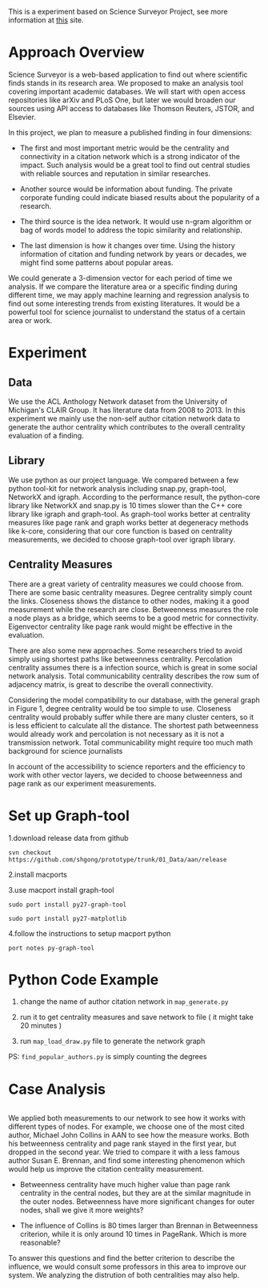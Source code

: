 
This is a experiment based on Science Surveyor Project, see more information at [this](http://science-surveyor.github.io/) site.


# Approach Overview
Science Surveyor is a web-based application to find out where scientific finds stands in its research area. We proposed to make an analysis tool covering important academic databases. We will start with open access repositories like arXiv and PLoS One, but later we would broaden our sources using API access to databases like Thomson Reuters, JSTOR, and Elsevier. 

In this project, we plan to measure a published finding in four dimensions:

- The first and most important metric would be the centrality and connectivity in a citation network which is a strong indicator of the impact. Such analysis would be a great tool to find out central studies with reliable sources and reputation in similar researches. 

- Another source would be information about funding. The private corporate funding could indicate biased results about the popularity of a research. 

- The third source is the idea network. It would use n-gram algorithm or bag of words model to address the topic similarity and relationship. 

- The last dimension is how it changes over time. Using the history information of citation and funding network by years or decades, we might find some patterns about popular areas.

We could generate a 3-dimension vector for each period of time we analysis. If we compare the literature area or a specific finding during different time, we may apply machine learning and regression analysis to find out some interesting trends from existing literatures. It would be a powerful tool for science journalist to understand the status of a certain area or work.



# Experiment

## Data
We use the ACL Anthology Network dataset from the University of Michigan's CLAIR Group. It has literature data from 2008 to 2013. In this experiment we mainly use the non-self author citation network data to generate the author centrality which contributes to the overall centrality evaluation of a finding.

## Library
We use python as our project language. We compared between a few python tool-kit for network analysis including snap.py, graph-tool, NetworkX and igraph.  According to the performance result, the python-core library like NetworkX and snap.py is 10 times slower than the C++ core library like igraph and graph-tool. As graph-tool works better at centrality measures like page rank and graph works better at degeneracy methods like k-core, considering that our core function is based on centrality measurements, we decided to choose graph-tool over igraph library.

## Centrality Measures
There are a great variety of centrality measures we could choose from. There are some basic centrality measures. Degree centrality simply count the links. Closeness shows the distance to other nodes, making it a good measurement while the research are close. Betweenness measures the  role a node plays as a bridge, which seems to be a good metric for connectivity. Eigenvector centrality like page rank would might be effective in the evaluation.

There are also some new approaches. Some researchers tried to avoid simply using shortest paths like betweenness centrality. Percolation centrality assumes there is a infection source, which is great in some social network analysis. Total communicability centrality describes the row sum of adjacency matrix, is great to describe the overall connectivity.

Considering the model compatibility to our database, with the general graph in Figure 1, degree centrality would be too simple to use. Closeness centrality would probably suffer while there are many cluster centers, so it is less efficient to calculate all the distance.  The shortest path betweenness would already work and percolation is not necessary as it is not  a transmission network. Total communicability might require too much math background for science journalists

In account of the accessibility to science reporters and the efficiency to work with other vector layers, we decided to choose betweenness and page rank as our experiment measurements.






# Set up Graph-tool

1.download release data from github

	svn checkout https://github.com/shgong/prototype/trunk/01_Data/aan/release

2.install macports

3.use macport install graph-tool

	sudo port install py27-graph-tool

	sudo port install py27-matplotlib

4.follow the instructions to setup macport python

	port notes py-graph-tool



# Python Code Example

1. change the name of author citation network in `map_generate.py`

2. run it to get centrality measures and save network to file ( it might take 20 minutes )

3. run `map_load_draw.py` file to generate the network graph

PS: `find_popular_authors.py` is simply counting the degrees





# Case Analysis

![]()

We applied both measurements to our network to see how it works with different types of nodes. For example, we choose one of the most cited author, Michael John Collins in AAN to see how the measure works. Both his betweenness centrality and page rank stayed in the first year, but dropped in the second year. We tried to compare it with a less famous author Susan E. Brennan, and find some interesting phenomenon which would help us improve the citation centrality measurement.

- Betweenness centrality have much higher value than page rank centrality in the central nodes, but they are at the similar magnitude in the outer nodes. Betweenness have more significant changes for outer nodes, shall we give it more weights?

- The influence of Collins is 80 times larger than Brennan in Betweenness criterion, while it is only around 10 times in PageRank. Which is more reasonable? 

To answer this questions and find the better criterion to describe the influence, we would consult some professors in this area to improve our system. We analyzing the distrution of both centralities may also help.



